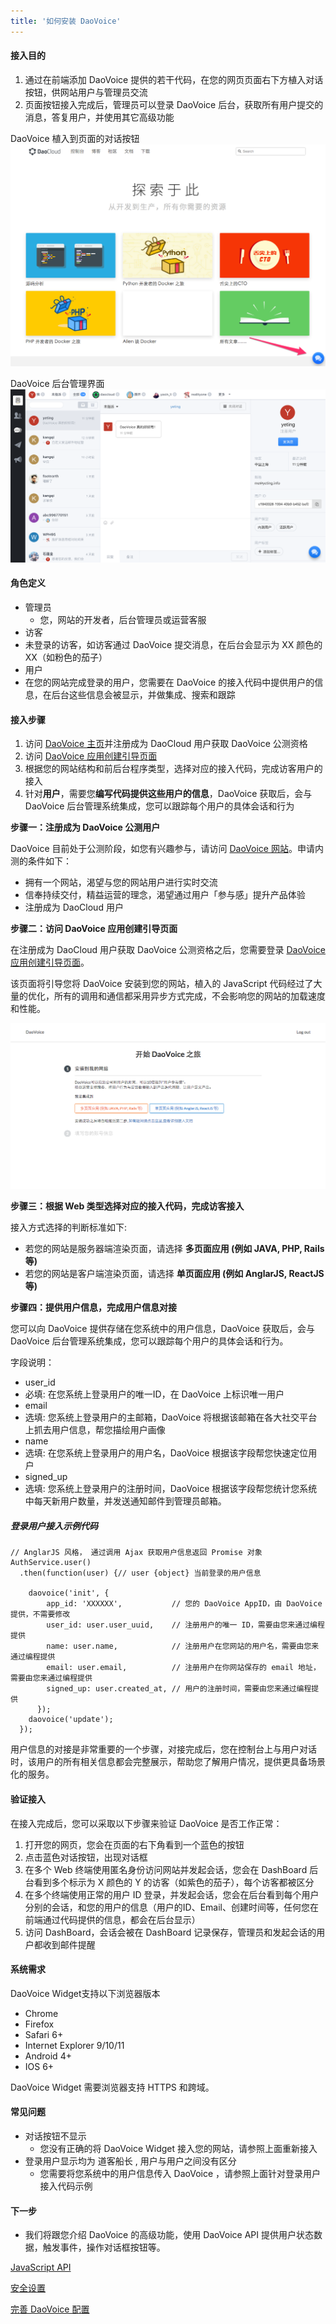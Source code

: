 ```yaml
---
title: '如何安装 DaoVoice'
---
```


#### 接入目的

1. 通过在前端添加 DaoVoice 提供的若干代码，在您的网页页面右下方植入对话按钮，供网站用户与管理员交流
2. 页面按钮接入完成后，管理员可以登录 DaoVoice 后台，获取所有用户提交的消息，答复用户，并使用其它高级功能

DaoVoice 植入到页面的对话按钮
![](000.png?resize=800)

DaoVoice 后台管理界面
![DaoVoice 后台管理界面](1.png?resize=800)

#### 角色定义

* 管理员
	* 您，网站的开发者，后台管理员或运营客服
* 访客
 * 未登录的访客，如访客通过 DaoVoice 提交消息，在后台会显示为 XX 颜色的 XX（如粉色的茄子）
* 用户
 * 在您的网站完成登录的用户，您需要在 DaoVoice 的接入代码中提供用户的信息，在后台这些信息会被显示，并做集成、搜索和跟踪

#### 接入步骤

1. 访问 [DaoVoice 主页](http://www.daovoice.io)并注册成为 DaoCloud 用户获取 DaoVoice 公测资格
2. 访问 [DaoVoice 应用创建引导页面](http://dashboard.daovoice.io/#/get-started)
3. 根据您的网站结构和前后台程序类型，选择对应的接入代码，完成访客用户的接入
4. 针对**用户**，需要您**编写代码提供这些用户的信息**，DaoVoice 获取后，会与 DaoVoice 后台管理系统集成，您可以跟踪每个用户的具体会话和行为

**步骤一：注册成为 DaoVoice 公测用户** 

DaoVoice 目前处于公测阶段，如您有兴趣参与，请访问 [DaoVoice 网站](http://www.daovoice.io)。申请内测的条件如下：

* 拥有一个网站，渴望与您的网站用户进行实时交流
* 信奉持续交付，精益运营的理念，渴望通过用户「参与感」提升产品体验
* 注册成为 DaoCloud 用户

**步骤二：访问 DaoVoice 应用创建引导页面**

在注册成为 DaoCloud 用户获取 DaoVoice 公测资格之后，您需要登录 [DaoVoice 应用创建引导页面](http://dashboard.daovoice.io/#/get-started)。

该页面将引导您将 DaoVoice 安装到您的网站，植入的 JavaScript 代码经过了大量的优化，所有的调用和通信都采用异步方式完成，不会影响您的网站的加载速度和性能。

![](help-start-01.png)

**步骤三：根据 Web 类型选择对应的接入代码，完成访客接入**

接入方式选择的判断标准如下:

* 若您的网站是服务器端渲染页面，请选择 **多页面应用 (例如 JAVA, PHP, Rails 等)**
* 若您的网站是客户端渲染页面，请选择 **单页面应用 (例如 AnglarJS, ReactJS 等)**

**步骤四：提供用户信息，完成用户信息对接**

您可以向 DaoVoice 提供存储在您系统中的用户信息，DaoVoice 获取后，会与 DaoVoice 后台管理系统集成，您可以跟踪每个用户的具体会话和行为。

字段说明：

* user_id
 * 必填: 在您系统上登录用户的唯一ID，在 DaoVoice 上标识唯一用户
* email
 * 选填: 您系统上登录用户的主邮箱，DaoVoice 将根据该邮箱在各大社交平台上抓去用户信息，帮您描绘用户画像
* name
 * 选填: 在您系统上登录用户的用户名，DaoVoice 根据该字段帮您快速定位用户
* signed_up
 * 选填: 您系统上登录用户的注册时间，DaoVoice 根据该字段帮您统计您系统中每天新用户数量，并发送通知邮件到管理员邮箱。

##### **登录用户**接入示例代码

```
// AnglarJS 风格， 通过调用 Ajax 获取用户信息返回 Promise 对象
AuthService.user()
  .then(function(user) {// user {object} 当前登录的用户信息

    daovoice('init', {
        app_id: 'XXXXXX', 			// 您的 DaoVoice AppID，由 DaoVoice 提供，不需要修改
        user_id: user.user_uuid,	// 注册用户的唯一 ID，需要由您来通过编程提供
        name: user.name,			// 注册用户在您网站的用户名，需要由您来通过编程提供
        email: user.email,			// 注册用户在你网站保存的 email 地址，需要由您来通过编程提供
        signed_up: user.created_at,	// 用户的注册时间，需要由您来通过编程提供
      });
    daovoice('update');
  });

```

用户信息的对接是非常重要的一个步骤，对接完成后，您在控制台上与用户对话时，该用户的所有相关信息都会完整展示，帮助您了解用户情况，提供更具备场景化的服务。

#### 验证接入

在接入完成后，您可以采取以下步骤来验证 DaoVoice 是否工作正常：

1. 打开您的网页，您会在页面的右下角看到一个蓝色的按钮
2. 点击蓝色对话按钮，出现对话框
3. 在多个 Web 终端使用匿名身份访问网站并发起会话，您会在 DashBoard 后台看到多个标示为 X 颜色的 Y 的访客（如紫色的茄子），每个访客都被区分
4. 在多个终端使用正常的用户 ID 登录，并发起会话，您会在后台看到每个用户分别的会话，和您的用户的信息（用户的ID、Email、创建时间等，任何您在前端通过代码提供的信息，都会在后台显示）
5. 访问 DashBoard，会话会被在 DashBoard 记录保存，管理员和发起会话的用户都收到邮件提醒

#### 系统需求

DaoVoice Widget支持以下浏览器版本

* Chrome 
* Firefox
* Safari 6+
* Internet Explorer 9/10/11
* Android 4+
* IOS 6+

DaoVoice Widget 需要浏览器支持 HTTPS 和跨域。

#### 常见问题

* 对话按钮不显示
	* 您没有正确的将 DaoVoice Widget 接入您的网站，请参照上面重新接入
* 登录用户显示均为 道客船长 , 用户与用户之间没有区分
	* 您需要将您系统中的用户信息传入 DaoVoice ，请参照上面针对登录用户接入代码示例

#### 下一步

* 我们将跟您介绍 DaoVoice 的高级功能，使用 DaoVoice API 提供用户状态数据，触发事件，操作对话框按钮等。

[JavaScript API](/daovoice-configuring/javascript-api)

[安全设置](/daovoice-configuring/secure-mode)

[完善 DaoVoice 配置](/daovoice-configuring/do-more-in-daovoice)
